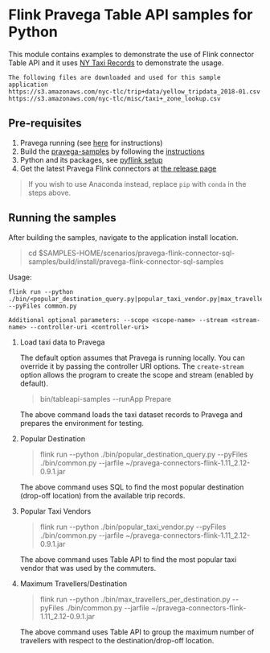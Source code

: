 # Flink Pravega Table API samples for Python

This module contains examples to demonstrate the use of Flink connector Table API and it uses [NY Taxi Records](http://www.nyc.gov/html/tlc/html/about/trip_record_data.shtml) to demonstrate the usage.
```
The following files are downloaded and used for this sample application
https://s3.amazonaws.com/nyc-tlc/trip+data/yellow_tripdata_2018-01.csv
https://s3.amazonaws.com/nyc-tlc/misc/taxi+_zone_lookup.csv
```

## Pre-requisites
1. Pravega running (see [here](http://pravega.io/docs/latest/getting-started/) for instructions)
2. Build the [pravega-samples](https://github.com/pravega/pravega-samples) by following the [instructions](https://github.com/pravega/pravega-samples#pravega-samples-build-instructions)
3. Python and its packages, see [pyflink setup](https://ci.apache.org/projects/flink/flink-docs-stable/docs/dev/python/installation/)
4. Get the latest Pravega Flink connectors at [the release page](https://github.com/pravega/flink-connectors/releases)

> If you wish to use Anaconda instead, replace `pip` with `conda` in the steps above.

## Running the samples

After building the samples, navigate to the application install location.
> cd $SAMPLES-HOME/scenarios/pravega-flink-connector-sql-samples/build/install/pravega-flink-connector-sql-samples

Usage:

```
flink run --python ./bin/<popular_destination_query.py|popular_taxi_vendor.py|max_travellers_per_destination.py> --pyFiles common.py

Additional optional parameters: --scope <scope-name> --stream <stream-name> --controller-uri <controller-uri>
```

1. Load taxi data to Pravega

    The default option assumes that Pravega is running locally. You can override it by passing the controller URI options. The `create-stream` option allows the program to create the scope and stream (enabled by default).

    > bin/tableapi-samples --runApp Prepare

    The above command loads the taxi dataset records to Pravega and prepares the environment for testing.

2. Popular Destination

    > flink run --python ./bin/popular_destination_query.py --pyFiles ./bin/common.py --jarfile ~/pravega-connectors-flink-1.11_2.12-0.9.1.jar

    The above command uses SQL to find the most popular destination (drop-off location) from the available trip records.

3. Popular Taxi Vendors

    > flink run --python ./bin/popular_taxi_vendor.py --pyFiles ./bin/common.py --jarfile ~/pravega-connectors-flink-1.11_2.12-0.9.1.jar

    The above command uses Table API to find the most popular taxi vendor that was used by the commuters.

4. Maximum Travellers/Destination

    > flink run --python ./bin/max_travellers_per_destination.py --pyFiles ./bin/common.py --jarfile ~/pravega-connectors-flink-1.11_2.12-0.9.1.jar

    The above command uses Table API to group the maximum number of travellers with respect to the destination/drop-off location. 

